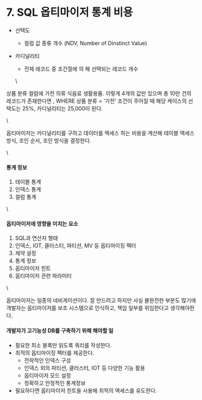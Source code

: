 # 7. SQL 옵티마이저 통계 비용

* 선택도
  * 컬럼 값 종류 개수 (NDV, Number of Dinstinct Value)
*   카디널리티

    * 전체 레코드 중 조건절에 의 해 선택되는 레코드 개수

    \


상품 분류 컬럼에 가전 의류 식음료 생활용품. 이렇게 4개의 값만 있으며 총 10만 건의 레코드가 존재한다면 , WHERE 상품 분류 = ‘가전’ 조건이 주어질 때 해당 케이스의 선택도는 25%, 카디널리티는 25,000이 된다.

\


옵티마이저는 카디널리티를 구하고 데이터를 액세스 하는 비용을 계산해 테이블 액세스 방식, 조인 순서, 조인 방식을 결정한다.

\


#### 통계 정보

1. 테이블 통계
2. 인덱스 통계
3. 컬럼 통계

\


#### 옵티마이저에 영향을 미치는 요소

1. SQL과 연산자 형태
2. 인덱스, IOT, 클러스터, 파티션, MV 등 옵티마이징 팩터
3. 제약 설정
4. 통계 정보
5. 옵티마이저 힌트
6. 옵티마이저 관련 파라미터

\


옵티마이저는 일종의 네비게이션이다. 잘 만드려고 하지만 사실 불완전한 부분도 많기에 개발자는 옵티마이저를 보조 시스템으로 인식하고, 책임 일부를 위임한다고 생각해야한다.

#### 개발자가 고기능성 DB를 구축하기 위해 해야할 일

* 필요한 최소 블록만 읽도록 쿼리를 작성한다.
* 최적의 옵티마이징 팩터를 제공한다.
  * 전략적인 인덱스 구성
  * 인덱스 외의 파티션, 클러스터, IOT 등 다양한 기능 활용
  * 옵티마이저 모드 설정
  * 정확하고 안정적인 통계정보
* 필요하다면 옵티마이저 힌트들 사용해 최적의 액세스를 유도한다.
